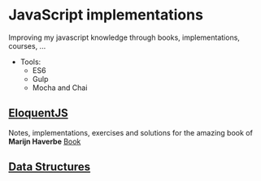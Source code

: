 # JavaScript implementations
Improving my javascript knowledge through books, implementations, courses, ...

* Tools:
   * ES6
   * Gulp
   * Mocha and Chai
   
## [EloquentJS](./eloquent-js)
Notes, implementations, exercises and solutions for the amazing book of **Marijn Haverbe** [Book](http://eloquentjavascript.net/)

   
## [Data Structures](./data_structures)


